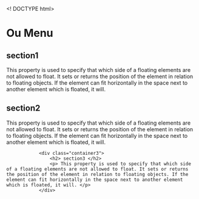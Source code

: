 <! DOCTYPE html>
<html>
<head>
<title> welcom to egypt</title>
<meta charset="UTF-8">
<meta name="viewport" content="width=device-width, initial-scale=1">
<link rel="stylesheet" type="text/css" href="css/style.css">
</head>
<body>
	
<h1>Ou Menu</h1>
<div class="container">
<div class="container1">
		<h2> section1 </h2>
		<p> This property is used to specify that which side of a floating elements are not allowed to float. It sets or returns the position of the element in relation to floating objects. If the element can fit horizontally in the space next to another element which is floated, it will. </p>
</div>
		<div class="container2">
			<h2> section2 </h2>
			<p> This property is used to specify that which side of a floating elements are not allowed to float. It sets or returns the position of the element in relation to floating objects. If the element can fit horizontally in the space next to another element which is floated, it will.</p>
		</div>
			
				<div class="container3">
					<h2> section3 </h2>
				    <p> This property is used to specify that which side of a floating elements are not allowed to float. It sets or returns the position of the element in relation to floating objects. If the element can fit horizontally in the space next to another element which is floated, it will. </p>
				</div>
</div>


   
</body>
</html>
